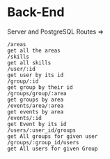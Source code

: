 # Back-End
Server and PostgreSQL
Routes =>

	/areas  																							get all the areas
	/skills																								get all skills
	/user/:id 																						get user by its id
	/group/:id																						get group by their id
	/groups/group/:area																		get groups by area
	/events/area/:area																		get events by area
	/events/:id																						get Event by its id
	/users/:user_id/groups																get All groups for given user
	/groups/:group_id/users																get All users for given Group